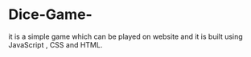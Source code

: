 # Dice-Game-
it is a simple game which can be played on website and it is built using JavaScript , CSS and HTML.
